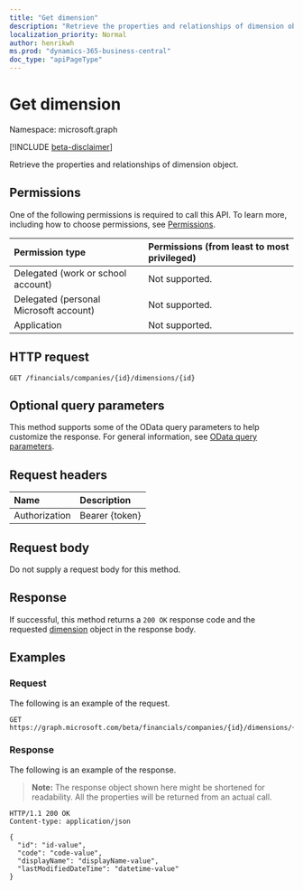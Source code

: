 ```yaml
---
title: "Get dimension"
description: "Retrieve the properties and relationships of dimension object."
localization_priority: Normal
author: henrikwh
ms.prod: "dynamics-365-business-central"
doc_type: "apiPageType"
---
```


# Get dimension
Namespace: microsoft.graph

[!INCLUDE [beta-disclaimer](../../includes/beta-disclaimer.md)]

Retrieve the properties and relationships of dimension object.

## Permissions

One of the following permissions is required to call this API. To learn more, including how to choose permissions, see [Permissions](/graph/permissions-reference).

| Permission type                        | Permissions (from least to most privileged) |
|:---------------------------------------|:--------------------------------------------|
| Delegated (work or school account)     | Not supported. |
| Delegated (personal Microsoft account) | Not supported. |
| Application                            | Not supported. |

## HTTP request

<!-- { "blockType": "ignored" } -->

```http
GET /financials/companies/{id}/dimensions/{id}
```

## Optional query parameters

This method supports some of the OData query parameters to help customize the response. For general information, see [OData query parameters](/graph/query-parameters).

## Request headers

| Name      |Description|
|:----------|:----------|
| Authorization | Bearer {token} |

## Request body

Do not supply a request body for this method.

## Response

If successful, this method returns a `200 OK` response code and the requested [dimension](../resources/dynamics-dimension.md) object in the response body.

## Examples

### Request

The following is an example of the request.
<!-- {
  "blockType": "request",
  "name": "get_dimension"
}-->

```http
GET https://graph.microsoft.com/beta/financials/companies/{id}/dimensions/{id}
```

### Response

The following is an example of the response.

> **Note:** The response object shown here might be shortened for readability. All the properties will be returned from an actual call.

<!-- {
  "blockType": "response",
  "truncated": true,
  "@odata.type": "microsoft.graph.dimension"
} -->

```http
HTTP/1.1 200 OK
Content-type: application/json

{
  "id": "id-value",
  "code": "code-value",
  "displayName": "displayName-value",
  "lastModifiedDateTime": "datetime-value"
}
```

<!-- uuid: 16cd6b66-4b1a-43a1-adaf-3a886856ed98
2019-02-04 14:57:30 UTC -->
<!-- {
  "type": "#page.annotation",
  "description": "Get dimension",
  "keywords": "",
  "section": "documentation",
  "tocPath": ""
}-->